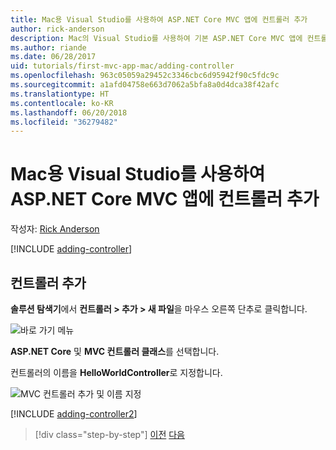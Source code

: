 ```yaml
---
title: Mac용 Visual Studio를 사용하여 ASP.NET Core MVC 앱에 컨트롤러 추가
author: rick-anderson
description: Mac의 Visual Studio를 사용하여 기본 ASP.NET Core MVC 앱에 컨트롤러를 추가하는 방법
ms.author: riande
ms.date: 06/28/2017
uid: tutorials/first-mvc-app-mac/adding-controller
ms.openlocfilehash: 963c05059a29452c3346cbc6d95942f90c5fdc9c
ms.sourcegitcommit: a1afd04758e663d7062a5bfa8a0d4dca38f42afc
ms.translationtype: HT
ms.contentlocale: ko-KR
ms.lasthandoff: 06/20/2018
ms.locfileid: "36279482"
---
```

# <a name="add-a-controller-to-an-aspnet-core-mvc-app-with-visual-studio-for-mac"></a>Mac용 Visual Studio를 사용하여 ASP.NET Core MVC 앱에 컨트롤러 추가

작성자: [Rick Anderson](https://twitter.com/RickAndMSFT)

[!INCLUDE [adding-controller](../../includes/mvc-intro/adding-controller1.md)]

## <a name="add-a-controller"></a>컨트롤러 추가 

**솔루션 탐색기**에서 **컨트롤러 > 추가 > 새 파일**을 마우스 오른쪽 단추로 클릭합니다.

![바로 가기 메뉴](adding-controller/_static/add_controller.png)

**ASP.NET Core** 및 **MVC 컨트롤러 클래스**를 선택합니다.

컨트롤러의 이름을 **HelloWorldController**로 지정합니다.

![MVC 컨트롤러 추가 및 이름 지정](adding-controller/_static/ac.png)

[!INCLUDE [adding-controller2](../../includes/mvc-intro/adding-controller2.md)]

> [!div class="step-by-step"]
> [이전](../first-mvc-app/start-mvc.md)
> [다음](adding-view.md)
